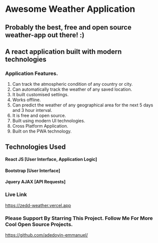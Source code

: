 # Awesome Weather Application

## Probably the best, free and open source weather-app out there! :)

## A react application built with modern technologies



### Application Features.

1. Can track the atmospheric condition of any country or city.
2. Can automatically track the weather of any saved location.
3. It built customised settings.
4. Works offline.
5. Can predict the weather of any geographical area for the next 5 days and 3 hour interval.
6. It is free and open source.
7. Built using modern UI technologies.
8. Cross Platform Application.
9. Built on the PWA technology.


## Technologies Used

#### React JS [User Interface, Application Logic]
#### Bootstrap [User Interface]
#### Jquery AJAX [API Requests]


### Live Link 

https://zedd-weather.vercel.app

### Please Support By Starring This Project. Follow Me For More Cool Open Source Projects.

https://github.com/adedoyin-emmanuel/
